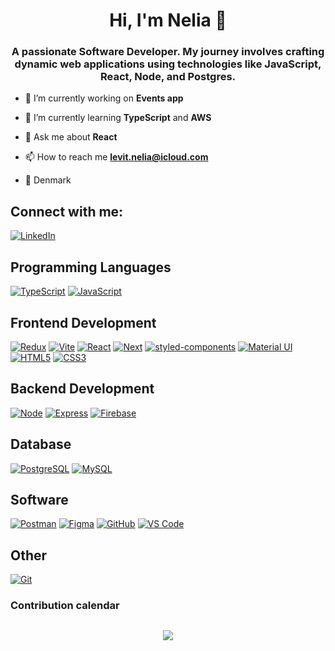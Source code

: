 <h1 align="center">Hi, I'm Nelia 👋</h1>
<h3 align="center">A passionate Software Developer. My journey involves crafting dynamic web applications using technologies like JavaScript, React, Node, and Postgres.</h3>

- 🔭 I’m currently working on **Events app**

- 🌱 I’m currently learning **TypeScript** and **AWS**

- 💬 Ask me about **React**

- 📫 How to reach me **levit.nelia@icloud.com**

- 📍 Denmark

## Connect with me:
[<img src="https://skillicons.dev/icons?i=linkedin" alt="LinkedIn" title="LinkedIn" />](https://linkedin.com/in/nelia-levit-03144a234/)

## Programming Languages
[<img src="https://skillicons.dev/icons?i=typescript" alt="TypeScript" title="TypeScript" />](https://www.typescriptlang.org/)
[<img src="https://skillicons.dev/icons?i=javascript" alt="JavaScript" title="JavaScript" />](https://www.javascript.com/)

## Frontend Development
[<img src="https://skillicons.dev/icons?i=redux" alt="Redux" title="Redux" />](https://redux.js.org/)
[<img src="https://skillicons.dev/icons?i=vite" alt="Vite" title="Vite" />](https://vitejs.dev/)
[<img src="https://skillicons.dev/icons?i=react" alt="React" title="React" />](https://react.dev/)
[<img src="https://skillicons.dev/icons?i=next" alt="Next" title="Next" />](https://nextjs.org/)
[<img src="https://skillicons.dev/icons?i=styledcomponents" alt="styled-components" title="styled-components" />](https://styled-components.com/)
[<img src="https://skillicons.dev/icons?i=materialui" alt="Material UI" title="Material UI" />](https://mui.com)
[<img src="https://skillicons.dev/icons?i=html" alt="HTML5" title="HTML5" />](https://www.w3schools.com/html/)
[<img src="https://skillicons.dev/icons?i=css" alt="CSS3" title="CSS3" />](https://www.w3schools.com/css/)

## Backend Development
[<img src="https://skillicons.dev/icons?i=nodejs" alt="Node" title="Node" />](https://nodejs.org/en)
[<img src="https://skillicons.dev/icons?i=express" alt="Express" title="Express" />](https://expressjs.com/)
[<img src="https://skillicons.dev/icons?i=firebase" alt="Firebase" title="Firebase" />](https://firebase.google.com/)

## Database
[<img src="https://skillicons.dev/icons?i=postgres" alt="PostgreSQL" title="PostgreSQL" />](https://www.postgresql.org/)
[<img src="https://skillicons.dev/icons?i=mysql" alt="MySQL" title="MySQL" />](https://mysql.com)

## Software
[<img src="https://skillicons.dev/icons?i=postman" alt="Postman" title="Postman" />](https://postman.com)
[<img src="https://skillicons.dev/icons?i=figma" alt="Figma" title="Figma" />](https://www.figma.com/)
[<img src="https://skillicons.dev/icons?i=github" alt="GitHub" title="GitHub" />](https://github.com/)
[<img src="https://skillicons.dev/icons?i=vscode" alt="VS Code" title="VS Code" />](https://code.visualstudio.com/)

## Other 
[<img src="https://skillicons.dev/icons?i=git" alt="Git" title="Git" />](https://git-scm.com/)

### Contribution calendar
   <picture>
    <source media="(prefers-color-scheme: dark)" srcset="https://ssr-contributions-svg.vercel.app/_/Nelia11?chart=3dbar&gap=0.6&scale=2&flatten=2&animation=wave&animation_duration=4&animation_delay=0.06&animation_amplitude=24&animation_frequency=0.1&animation_wave_center=0_3&format=svg&weeks=34&theme=native&dark=true">
    <source media="(prefers-color-scheme: light)" srcset="https://ssr-contributions-svg.vercel.app/_/Nelia11?chart=3dbar&gap=0.6&scale=2&flatten=2&animation=wave&animation_duration=4&animation_delay=0.06&animation_amplitude=24&animation_frequency=0.1&animation_wave_center=0_3&format=svg&weeks=34&theme=native">
    <img alt="" src="[https://ssr-contributions-svg.vercel.app/_/Nelia11?chart=3dbar&flatten=1&weeks=40&animation=wave&format=svg&gap=0.6&animation_frequency=0.2&animation_amplitude=20&theme=pink](https://ssr-contributions-svg.vercel.app/_/Nelia11?chart=3dbar&gap=0.6&scale=2&flatten=2&animation=wave&animation_duration=4&animation_delay=0.06&animation_amplitude=24&animation_frequency=0.1&animation_wave_center=0_3&format=svg&weeks=34&theme=native)" >
  </picture>

<p align="center">
    <a href="LINK TO: WHEN CLICKED">
      <img src="https://www.codewars.com/users/NeliaL/badges/large"/>
    </a>
</p>

<!--
**Nelia11/Nelia11** is a ✨ _special_ ✨ repository because its `README.md` (this file) appears on your GitHub profile.
CatsJuice:  &weeks=30
Here are some ideas to get you started:

- 🔭 I’m currently working on ...
- 🌱 I’m currently learning ...
- 👯 I’m looking to collaborate on ...
- 🤔 I’m looking for help with ...
- 💬 Ask me about ...
- 📫 How to reach me: ...
- 😄 Pronouns: ...
- ⚡ Fun fact: ...
-->
